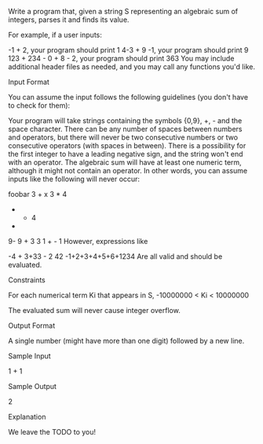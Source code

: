 Write a program that, given a string S representing an algebraic sum of integers, parses it and finds its value.

For example, if a user inputs:

-1 + 2, your program should print 1
4-3 + 9 -1, your program should print 9
123 + 234 - 0 + 8 - 2, your program should print 363
You may include additional header files as needed, and you may call any functions you'd like.

Input Format

You can assume the input follows the following guidelines (you don't have to check for them):

Your program will take strings containing the symbols {0,9}, +, - and the space character.
There can be any number of spaces between numbers and operators, but there will never be two consecutive numbers or two consecutive operators (with spaces in between).
There is a possibility for the first integer to have a leading negative sign, and the string won't end with an operator.
The algebraic sum will have at least one numeric term, although it might not contain an operator.
In other words, you can assume inputs like the following will never occur:

foobar
3 + x
3 * 4
+ - 4
+
9-
9 + 3 3
1 + - 1
However, expressions like

-4 + 3+33 - 2
42
-1+2+3+4+5+6+1234
Are all valid and should be evaluated.

Constraints

For each numerical term Ki that appears in S, -10000000 < Ki < 10000000

The evaluated sum will never cause integer overflow.

Output Format

A single number (might have more than one digit) followed by a new line.

Sample Input

1 + 1

Sample Output

2

Explanation

We leave the TODO to you!